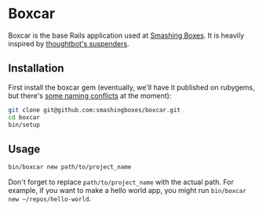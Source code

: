 # Boxcar

Boxcar is the base Rails application used at [Smashing Boxes](http://smashingboxes.com/). It is heavily inspired by [thoughtbot's suspenders](https://github.com/thoughtbot/suspenders).

## Installation

First install the boxcar gem (eventually, we'll have it published on rubygems, but there's [some
naming conflicts](https://github.com/dstrctrng/boxcar/issues/2) at the moment):

```sh
git clone git@github.com:smashingboxes/boxcar.git
cd boxcar
bin/setup
```

## Usage

```sh
bin/boxcar new path/to/project_name
```

Don't forget to replace `path/to/project_name` with the actual path. For example, if you want to
make a hello world app, you might run `bin/boxcar new ~/repos/hello-world`.
